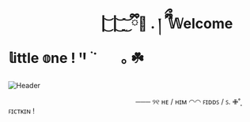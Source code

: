 # 󠀠️ ㅤㅤㅤㅤㅤㅤㅤ| ͜͝ | ͜͝ ̫ ͜͝ ྀི🐛 .  ། ྀིྀ  𝕎elcome  𝕝ittle  𝕠ne  !  ꞌꞋ ࣪   ˙⠀　｡ ☘️
![Header](https://files.catbox.moe/3slp3k.png)

ㅤㅤㅤㅤㅤㅤㅤㅤㅤㅤㅤㅤㅤㅤㅤㅤㅤㅤㅤㅤ─── ୨୧    ʜᴇ / ʜɪᴍ ◠◠ ꜰɪᴅᴅꜱ / ꜱ. ✙˚̣̣̣  ꜰɪᴄᴛᴋɪɴ ! 
